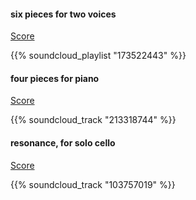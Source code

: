 
#### six pieces for two voices

[Score](https://pseeth.github.io/public/scores/sixpiecesfortwovoices.pdf)

{{% soundcloud_playlist "173522443" %}}

#### four pieces for piano

[Score](/public/scores/fourpiecesforpiano.pdf)

{{% soundcloud_track "213318744" %}}

#### resonance, for solo cello

[Score](https://pseeth.github.io/public/scores/resonance.pdf)

{{% soundcloud_track "103757019" %}}

